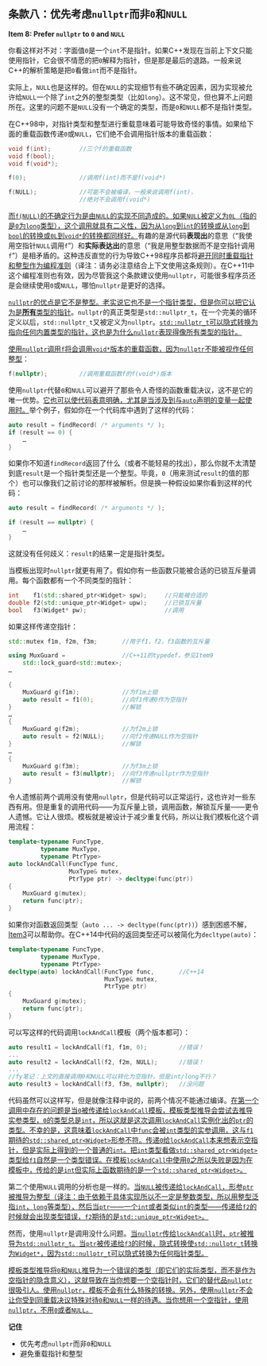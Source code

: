 ## 条款八：优先考虑`nullptr`而非`0`和`NULL`

**Item 8: Prefer `nullptr` to `0` and `NULL`**

你看这样对不对：字面值`0`是一个`int`不是指针。如果C++发现在当前上下文只能使用指针，它会很不情愿的把`0`解释为指针，但是那是最后的退路。一般来说C++的解析策略是把`0`看做`int`而不是指针。

实际上，`NULL`也是这样的。但在`NULL`的实现细节有些不确定因素，因为实现被允许给`NULL`一个除了`int`之外的整型类型（比如`long`）。这不常见，但也算不上问题所在。这里的问题不是`NULL`没有一个确定的类型，而是`0`和`NULL`都不是指针类型。

在C++98中，对指针类型和整型进行重载意味着可能导致奇怪的事情。如果给下面的重载函数传递`0`或`NULL`，它们绝不会调用指针版本的重载函数：
````cpp
void f(int);        //三个f的重载函数
void f(bool);
void f(void*);

f(0);               //调用f(int)而不是f(void*)

f(NULL);            //可能不会被编译，一般来说调用f(int)，
                    //绝对不会调用f(void*)
````
<u>而`f(NULL)`的不确定行为是由`NULL`的实现不同造成的。如果`NULL`被定义为`0L`（指的是`0`为`long`类型），这个调用就具有二义性，因为从`long`到`int`的转换或从`long`到`bool`的转换或`0L`到`void*`的转换都同样好。</u>有趣的是源代码**表现出**的意思（“我使用空指针`NULL`调用`f`”）和**实际表达出**的意思（“我是用整型数据而不是空指针调用`f`”）是相矛盾的。这种违反直觉的行为导致C++98程序员都将<u>避开同时重载指针和整型作为编程准则</u>（译注：请务必注意结合上下文使用这条规则）。在C++11中这个编程准则也有效，因为尽管我这个条款建议使用`nullptr`，可能很多程序员还是会继续使用`0`或`NULL`，哪怕`nullptr`是更好的选择。

<u>`nullptr`的优点是它不是整型。老实说它也不是一个指针类型，但是你可以把它认为是**所有**类型的指针</u>。`nullptr`的真正类型是`std::nullptr_t`，在一个完美的循环定义以后，`std::nullptr_t`又被定义为`nullptr`。<u>`std::nullptr_t`可以隐式转换为指向任何内置类型的指针，这也是为什么`nullptr`表现得像所有类型的指针。</u>

<u>使用`nullptr`调用`f`将会调用`void*`版本的重载函数，因为`nullptr`不能被视作任何整型</u>：
````cpp
f(nullptr);         //调用重载函数f的f(void*)版本
````
使用`nullptr`代替`0`和`NULL`可以避开了那些令人奇怪的函数重载决议，这不是它的唯一优势。<u>它也可以使代码表意明确，尤其是当涉及到与`auto`声明的变量一起使用时。</u>举个例子，假如你在一个代码库中遇到了这样的代码：
````cpp
auto result = findRecord( /* arguments */ );
if (result == 0) {
    …
} 
````
如果你不知道`findRecord`返回了什么（或者不能轻易的找出），那么你就不太清楚到底`result`是一个指针类型还是一个整型。毕竟，`0`（用来测试`result`的值的那个）也可以像我们之前讨论的那样被解析。但是换一种假设如果你看到这样的代码：
````cpp
auto result = findRecord( /* arguments */ );

if (result == nullptr) {  
    …
}
````
这就没有任何歧义：`result`的结果一定是指针类型。

当模板出现时`nullptr`就更有用了。假如你有一些函数只能被合适的已锁互斥量调用。每个函数都有一个不同类型的指针：
````cpp
int    f1(std::shared_ptr<Widget> spw);     //只能被合适的
double f2(std::unique_ptr<Widget> upw);     //已锁互斥量
bool   f3(Widget* pw);                      //调用
````
如果这样传递空指针：
````cpp
std::mutex f1m, f2m, f3m;       //用于f1，f2，f3函数的互斥量

using MuxGuard =                //C++11的typedef，参见Item9
    std::lock_guard<std::mutex>;
…

{  
    MuxGuard g(f1m);            //为f1m上锁
    auto result = f1(0);        //向f1传递0作为空指针
}                               //解锁 
…
{  
    MuxGuard g(f2m);            //为f2m上锁
    auto result = f2(NULL);     //向f2传递NULL作为空指针
}                               //解锁 
…
{
    MuxGuard g(f3m);            //为f3m上锁
    auto result = f3(nullptr);  //向f3传递nullptr作为空指针
}                               //解锁 
````
令人遗憾前两个调用没有使用`nullptr`，但是代码可以正常运行，这也许对一些东西有用。但是重复的调用代码——为互斥量上锁，调用函数，解锁互斥量——更令人遗憾。它让人很烦。模板就是被设计于减少重复代码，所以让我们模板化这个调用流程：
````cpp
template<typename FuncType,
         typename MuxType,
         typename PtrType>
auto lockAndCall(FuncType func,                 
                 MuxType& mutex,                 
                 PtrType ptr) -> decltype(func(ptr))
{
    MuxGuard g(mutex);  
    return func(ptr); 
}
````
如果你对函数返回类型（`auto ... -> decltype(func(ptr))`）感到困惑不解，[Item3](../1.DeducingTypes/item3.md)可以帮助你。在C++14中代码的返回类型还可以被简化为`decltype(auto)`：

````cpp
template<typename FuncType,
         typename MuxType,
         typename PtrType>
decltype(auto) lockAndCall(FuncType func,       //C++14
                           MuxType& mutex,
                           PtrType ptr)
{ 
    MuxGuard g(mutex);  
    return func(ptr); 
}
````
可以写这样的代码调用`lockAndCall`模板（两个版本都可）：
````cpp
auto result1 = lockAndCall(f1, f1m, 0);         //错误！
...
auto result2 = lockAndCall(f2, f2m, NULL);      //错误！
...
//fy笔记：上文的直接调用0和NULL可以转化为空指针，但是int/long不行？
auto result3 = lockAndCall(f3, f3m, nullptr);   //没问题
````
代码虽然可以这样写，但是就像注释中说的，前两个情况不能通过编译。<u>在第一个调用中存在的问题是当`0`被传递给`lockAndCall`模板，模板类型推导会尝试去推导实参类型，`0`的类型总是`int`，所以这就是这次调用`lockAndCall`实例化出的`ptr`的类型。不幸的是，这意味着`lockAndCall`中`func`会被`int`类型的实参调用，这与`f1`期待的`std::shared_ptr<Widget>`形参不符。传递`0`给`lockAndCall`本来想表示空指针，但是实际上得到的一个普通的`int`。把`int`类型看做`std::shared_ptr<Widget>`类型给`f1`自然是一个类型错误。在模板`lockAndCall`中使用`0`之所以失败是因为在模板中，传给的是`int`但实际上函数期待的是一个`std::shared_ptr<Widget>`。</u>

第二个使用`NULL`调用的分析也是一样的。<u>当`NULL`被传递给`lockAndCall`，形参`ptr`被推导为整型（译注：由于依赖于具体实现所以不一定是整数类型，所以用整型泛指`int`，`long`等类型），然后当`ptr`——一个`int`或者类似`int`的类型——传递给`f2`的时候就会出现类型错误，`f2`期待的是`std::unique_ptr<Widget>`。</u>

然而，使用`nullptr`是调用没什么问题。<u>当`nullptr`传给`lockAndCall`时，`ptr`被推导为`std::nullptr_t`。当`ptr`被传递给`f3`的时候，隐式转换使`std::nullptr_t`转换为`Widget*`，因为`std::nullptr_t`可以隐式转换为任何指针类型。</u>


<u>模板类型推导将`0`和`NULL`推导为一个错误的类型（即它们的实际类型，而不是作为空指针的隐含意义），这就导致在当你想要一个空指针时，它们的替代品`nullptr`很吸引人。使用`nullptr`，模板不会有什么特殊的转换。另外，使用`nullptr`不会让你受到同重载决议特殊对待`0`和`NULL`一样的待遇。当你想用一个空指针，使用`nullptr`，不用`0`或者`NULL`。</u>

**记住**
+ 优先考虑`nullptr`而非`0`和`NULL`
+ 避免重载指针和整型

